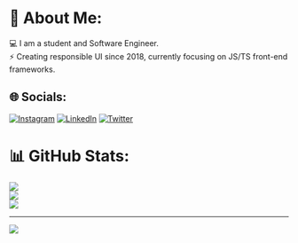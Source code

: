 # 💫 About Me:
💻 I am a student and Software Engineer.<br>⚡️ Creating responsible UI since 2018, currently focusing on JS/TS front-end frameworks. 


## 🌐 Socials:
[![Instagram](https://img.shields.io/badge/Instagram-%23E4405F.svg?logo=Instagram&logoColor=white)](https://instagram.com/https://instagram.com/uru.exe) [![LinkedIn](https://img.shields.io/badge/LinkedIn-%230077B5.svg?logo=linkedin&logoColor=white)](https://linkedin.com/in/https://www.linkedin.com/in/lukaurushadze/) [![Twitter](https://img.shields.io/badge/Twitter-%231DA1F2.svg?logo=Twitter&logoColor=white)](https://twitter.com/https://twitter.com/code0a) 

# 📊 GitHub Stats:
![](https://github-readme-stats.vercel.app/api?username=u2ru&theme=dark&hide_border=false&include_all_commits=true&count_private=true&ver=2)<br/>
![](https://github-readme-streak-stats.herokuapp.com/?user=u2ru&theme=dark&hide_border=false)<br/>
![](https://github-readme-stats.vercel.app/api/top-langs/?username=u2ru&theme=dark&hide_border=false&include_all_commits=true&count_private=true&layout=compact&ver=2)

---
[![](https://visitcount.itsvg.in/api?id=u2ru&icon=5&color=3)](https://visitcount.itsvg.in)

